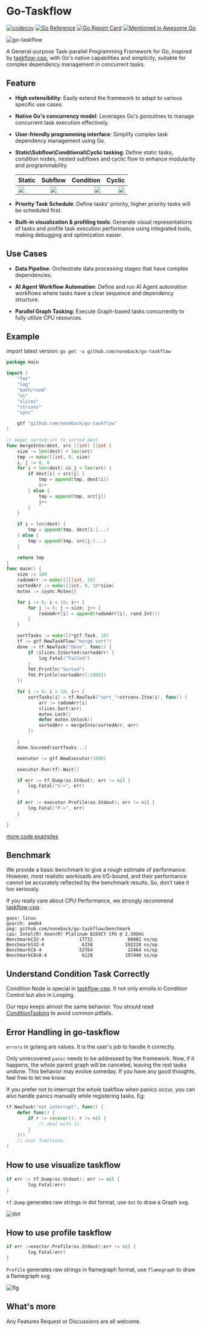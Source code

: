 # Go-Taskflow
[![codecov](https://codecov.io/github/noneback/go-taskflow/graph/badge.svg?token=CITXYA10C6)](https://codecov.io/github/noneback/go-taskflow)
[![Go Reference](https://pkg.go.dev/badge/github.com/noneback/go-taskflow.svg)](https://pkg.go.dev/github.com/noneback/go-taskflow)
[![Go Report Card](https://goreportcard.com/badge/github.com/noneback/go-taskflow)](https://goreportcard.com/report/github.com/noneback/go-taskflow)
[![Mentioned in Awesome Go](https://awesome.re/mentioned-badge.svg)](https://github.com/avelino/awesome-go)

![go-taskflow](https://socialify.git.ci/noneback/go-taskflow/image?description=1&language=1&name=1&pattern=Solid&theme=Auto)

A General-purpose Task-parallel Programming Framework for Go, inspired by [taskflow-cpp](https://github.com/taskflow/taskflow), with Go's native capabilities and simplicity, suitable for complex dependency management in concurrent tasks.

## Feature
- **High extensibility**: Easily extend the framework to adapt to various specific use cases.

- **Native Go's concurrency model**: Leverages Go's goroutines to manage concurrent task execution effectively.

- **User-friendly programming interface**: Simplify complex task dependency management using Go.

- **Static\Subflow\Conditional\Cyclic tasking**: Define static tasks, condition nodes, nested subflows and cyclic flow to enhance modularity and programmability.

	| Static | Subflow | Condition | Cyclic |
	|:-----------|:------------:|------------:|------------:|
	| ![](image/simple.svg)     |   ![](image/subflow.svg)   |      ![](image/condition.svg) |      ![](image/loop.svg) |

- **Priority Task Schedule**: Define tasks' priority, higher priority tasks will be scheduled first.

- **Built-in visualization & profiling tools**: Generate visual representations of tasks and profile task execution performance using integrated tools, making debugging and optimization easier.

## Use Cases

- **Data Pipeline**: Orchestrate data processing stages that have complex dependencies.

- **AI Agent Workflow Automation**: Define and run AI Agent automation workflows where tasks have a clear sequence and dependency structure.

- **Parallel Graph Tasking**: Execute Graph-based tasks concurrently to fully utilize CPU resources.

## Example
import latest version: `go get -u github.com/noneback/go-taskflow`

```go
package main

import (
	"fmt"
	"log"
	"math/rand"
	"os"
	"slices"
	"strconv"
	"sync"

	gtf "github.com/noneback/go-taskflow"
)

// meger sorted src to sorted dest
func mergeInto(dest, src []int) []int {
	size := len(dest) + len(src)
	tmp := make([]int, 0, size)
	i, j := 0, 0
	for i < len(dest) && j < len(src) {
		if dest[i] < src[j] {
			tmp = append(tmp, dest[i])
			i++
		} else {
			tmp = append(tmp, src[j])
			j++
		}
	}

	if i < len(dest) {
		tmp = append(tmp, dest[i:]...)
	} else {
		tmp = append(tmp, src[j:]...)
	}

	return tmp
}
func main() {
	size := 100
	radomArr := make([][]int, 10)
	sortedArr := make([]int, 0, 10*size)
	mutex := &sync.Mutex{}

	for i := 0; i < 10; i++ {
		for j := 0; j < size; j++ {
			radomArr[i] = append(radomArr[i], rand.Int())
		}
	}

	sortTasks := make([]*gtf.Task, 10)
	tf := gtf.NewTaskFlow("merge sort")
	done := tf.NewTask("Done", func() {
		if !slices.IsSorted(sortedArr) {
			log.Fatal("Failed")
		}
		fmt.Println("Sorted")
		fmt.Println(sortedArr[:1000])
	})

	for i := 0; i < 10; i++ {
		sortTasks[i] = tf.NewTask("sort_"+strconv.Itoa(i), func() {
			arr := radomArr[i]
			slices.Sort(arr)
			mutex.Lock()
			defer mutex.Unlock()
			sortedArr = mergeInto(sortedArr, arr)
		})

	}
	done.Succeed(sortTasks...)

	executor := gtf.NewExecutor(1000)

	executor.Run(tf).Wait()

	if err := tf.Dump(os.Stdout); err != nil {
		log.Fatal("V->", err)
	}

	if err := executor.Profile(os.Stdout); err != nil {
		log.Fatal("P->", err)
	}

}
```

[more code examples](https://github.com/noneback/go-taskflow/tree/main/examples)

## Benchmark
We provide a basic benchmark to give a rough estimate of performance. However, most realistic workloads are I/O-bound, and their performance cannot be accurately reflected by the benchmark results. So, don’t take it too seriously.

If you really care about CPU Performance, we strongly recommend [taskflow-cpp](https://github.com/taskflow/taskflow).

```plaintext
goos: linux
goarch: amd64
pkg: github.com/noneback/go-taskflow/benchmark
cpu: Intel(R) Xeon(R) Platinum 8269CY CPU @ 2.50GHz
BenchmarkC32-4             17732             66002 ns/op
BenchmarkS32-4              6158            192228 ns/op
BenchmarkC6-4              52764             22464 ns/op
BenchmarkC8x8-4             6128            197448 ns/op
```

## Understand Condition Task Correctly
Condition Node is special in [taskflow-cpp](https://github.com/taskflow/taskflow). It not only enrolls in Condition Control but also in Looping.

Our repo keeps almost the same behavior. You should read [ConditionTasking](https://taskflow.github.io/taskflow/ConditionalTasking.html) to avoid common pitfalls.

## Error Handling in go-taskflow

`errors` in golang are values. It is the user's job to handle it correctly. 

Only unrecovered `panic` needs to be addressed by the framework. Now, if it happens, the whole parent graph will be canceled, leaving the rest tasks undone. This behavior may evolve someday. If you have any good thoughts, feel free to let me know.

If you prefer not to interrupt the whole taskflow when panics occur, you can also handle panics manually while registering tasks.
Eg: 
```go
tf.NewTask("not interrupt", func() {
	defer func() {
		if r := recover(); r != nil {
			// deal with it.
		}
	}()
	// user functions.
)
```

## How to use visualize taskflow
```go
if err := tf.Dump(os.Stdout); err != nil {
		log.Fatal(err)
}
```
`tf.Dump` generates raw strings in dot format, use `dot` to draw a Graph svg.

![dot](image/desc.svg)

## How to use profile taskflow
```go
if err :=exector.Profile(os.Stdout);err != nil {
		log.Fatal(err)
}
```

`Profile` generates raw strings in flamegraph format, use `flamegraph` to draw a flamegraph svg.

![flg](image/fl.svg)

## What's more
Any Features Request or Discussions are all welcome.

